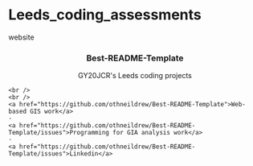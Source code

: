 # Leeds_coding_assessments
website

  <h3 align="center">Best-README-Template</h3>

  <p align="center">
   GY20JCR's Leeds coding projects
    <br />
    
    <br />
    <br />
    <a href="https://github.com/othneildrew/Best-README-Template">Web-based GIS work</a>
    ·
    <a href="https://github.com/othneildrew/Best-README-Template/issues">Programming for GIA analysis work</a>
    ·
    <a href="https://github.com/othneildrew/Best-README-Template/issues">Linkedin</a>
  </p>
</p>
